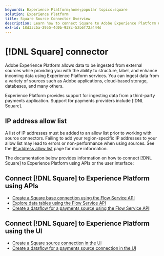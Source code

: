 ```yaml
---
keywords: Experience Platform;home;popular topics;square
solution: Experience Platform
title: Square Source Connector Overview
description: Learn how to connect Square to Adobe Experience Platform using APIs or the user interface.
exl-id: 18d33c5a-2955-4d0b-938c-52b6f72a444d
---
```

# [!DNL Square] connector

Adobe Experience Platform allows data to be ingested from external sources while providing you with the ability to structure, label, and enhance incoming data using Experience Platform services. You can ingest data from a variety of sources such as Adobe applications, cloud-based storage, databases, and many others.

Experience Platform provides support for ingesting data from a third-party payments application. Support for payments providers include [!DNL Square].

## IP address allow list

A list of IP addresses must be added to an allow list prior to working with source connectors. Failing to add your region-specific IP addresses to your allow list may lead to errors or non-performance when using sources. See the [IP address allow list](../../ip-address-allow-list.md) page for more information.

The documentation below provides information on how to connect [!DNL Square] to Experience Platform using APIs or the user interface:

## Connect [!DNL Square] to Experience Platform using APIs

* [Create a Square base connection using the Flow Service API](../../tutorials/api/create/payments/square.md)
* [Explore data tables using the Flow Service API](../../tutorials/api/explore/tabular.md)
* [Create a dataflow for a payments source using the Flow Service API](../../tutorials/api/collect/payments.md)

## Connect [!DNL Square] to Experience Platform using the UI

* [Create a Square source connection in the UI](../../tutorials/ui/create/payments/square.md)
* [Create a dataflow for a payments source connection in the UI](../../tutorials/ui/dataflow/payments.md)
